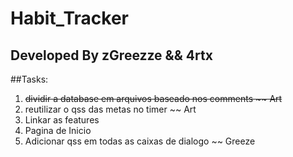 # Habit_Tracker

## Developed By zGreezze && 4rtx


##Tasks:

1. ~~dividir a database em arquivos baseado nos comments ~~ Art~~
2. reutilizar o qss das metas no timer ~~ Art
3. Linkar as features
4. Pagina de Inicio
5. Adicionar qss em todas as caixas de dialogo ~~ Greeze
